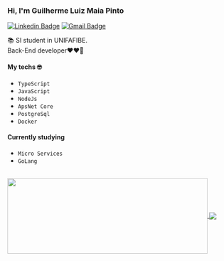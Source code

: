 ### Hi, I'm Guilherme Luiz Maia Pinto

[![Linkedin Badge](https://img.shields.io/badge/-GuilhermeLuiz-blue?style=flat-square&logo=Linkedin&logoColor=white&link=https://www.linkedin.com/in/guilherme-luiz-maia-pinto-b032921b5/)](https://www.linkedin.com/in/guilherme-luiz-maia-pinto-b032921b5/)
[![Gmail Badge](https://img.shields.io/badge/-Gmail-c14438?style=flat-square&logo=Gmail&logoColor=white&link=mailto:guilhermemaia201450@gmail.com)](mailto:guilhermemaia201450@gmail.com)

📚 SI student in UNIFAFIBE. <br>
Back-End developer❤️‍❤️‍🔥

#### My techs 🤓
- `TypeScript`
- `JavaScript`
- `NodeJs`
- `ApsNet Core`
- `PostgreSql`
- `Docker`


#### Currently studying
- `Micro Services`
- `GoLang`

<br>

<a href="https://github.com/guiluizmaia/guiluizmaia">
<img width=450 height=170 align="center" src="https://github-readme-stats.vercel.app/api?username=guiluizmaia&show_icons=true&theme=tokyonight"/>
</a>
<a href="https://github.com/guiluizmaia/guiluizmaia">
<img align="center" src="https://github-readme-stats.vercel.app/api/top-langs/?username=J-Keven&layout=compact&theme=tokyonight&show_icons=true"/>
</a>

<br>
<br>





